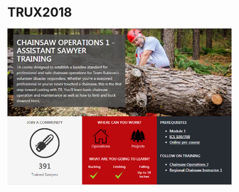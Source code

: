 # TRUX2018

![alt text](https://raw.githubusercontent.com/kacieandersonTR/TRUX2018/master/demoImages/eventPageHeroImage.png)